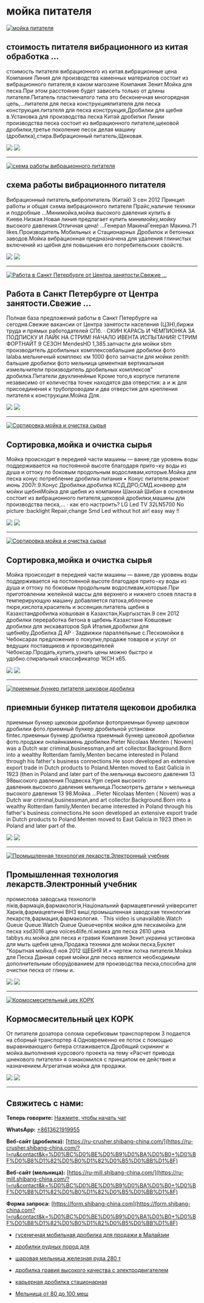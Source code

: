 # мойка питателя

<a href="https://swt.shibang-china.com/?l=ru&img&k=%D0%BC%D0%BE%D0%B9%D0%BA%D0%B0+%D0%BF%D0%B8%D1%82%D0%B0%D1%82%D0%B5%D0%BB%D1%8F" target="_blank">![мойка питателя](http://static.shibang-china.com/all-800x300/725.jpg)</a>

## стоимость питателя вибрационного из китая обработка …
стоимость питателя вибрационного из китая.вибрационные цена Компания Линия для производства каменных материалов состоит из вибрационного питателя,в каком магозине Компания Зенит.Мойка для песка.При этом расстояние будет зависеть только от длины питателя.Питатель пластинчатого типа это бесконечная многорядная цепь,…питателя для песка конструкцияпитателя для песка конструкция.питателя для песка конструкция,Дробилки для щебня в.Установка для производства песка Китай дробилки Линии производства песка состоит из вибрационного питателя,щековой дробилки,третье поколение песок делая машину (дробилка),стира.Вибрационный питатель,Щековая.


<a href="https://whatsapp.shibangsoft.com/WhatsApp.php" target="_blank" title="WhatsApp">![](http://static.shibang-china.com/icon/whatsapp.png)</a> <a href="https://swt.shibang-china.com/?l=ru&icon&k=%D0%BC%D0%BE%D0%B9%D0%BA%D0%B0+%D0%BF%D0%B8%D1%82%D0%B0%D1%82%D0%B5%D0%BB%D1%8F" target="_blank">![](http://static.shibang-china.com/icon/chat-ru.png)</a>

---

<a href="https://swt.shibang-china.com/?l=ru&img&k=%D0%BC%D0%BE%D0%B9%D0%BA%D0%B0+%D0%BF%D0%B8%D1%82%D0%B0%D1%82%D0%B5%D0%BB%D1%8F" target="_blank">![схема работы вибрационного питателя](http://static.shibang-china.com/all-800x300/1016.jpg)</a>

## схема работы вибрационного питателя
Вибрационный питатель,вибропитатель (Китай) 3 сен 2012 Принцип работы и общая схема вибрационного питателя Прайс,наличие техники и подробные …Минимойка,мойка высокого давления купить в Киеве.Низкая.Новая линия предлагает купить минимойку,мойку высокого давления.Отличная цена! …Генерал МакинаГенерал Макина.71 likes.Производитель Мобильных и Стационарных Дробилок и бетонных заводов.Мойка вибрационная предназначена для удаления глинистых включений из щебня для повышения его потребительских свойств.


<a href="https://whatsapp.shibangsoft.com/WhatsApp.php" target="_blank" title="WhatsApp">![](http://static.shibang-china.com/icon/whatsapp.png)</a> <a href="https://swt.shibang-china.com/?l=ru&icon&k=%D0%BC%D0%BE%D0%B9%D0%BA%D0%B0+%D0%BF%D0%B8%D1%82%D0%B0%D1%82%D0%B5%D0%BB%D1%8F" target="_blank">![](http://static.shibang-china.com/icon/chat-ru.png)</a>

---

<a href="https://swt.shibang-china.com/?l=ru&img&k=%D0%BC%D0%BE%D0%B9%D0%BA%D0%B0+%D0%BF%D0%B8%D1%82%D0%B0%D1%82%D0%B5%D0%BB%D1%8F" target="_blank">![Работа в Санкт Петербурге от Центра занятости.Свежие …](http://static.shibang-china.com/all-800x300/1388.jpg)</a>

## Работа в Санкт Петербурге от Центра занятости.Свежие …
Полная база предложений работы в Санкт Петербурге на сегодня.Свежие вакансии от Центра занятости населения (ЦЗН),биржи труда и прямых работодателей СПб.&nbsp;&#0183;&#32;СКИН КАРАСЬ И ЧЕМПИОНКА ЗА ПОДПИСКУ И ЛАЙК НА СТРИМ! НАЧАЛО ИВЕНТА ИСПЫТАНИЯ! СТРИМ ФОРТНАЙТ 9 СЕЗОН MendesHD 1,385.запчасти для мойки sbm производитель дробильных комплексовбальшие дробилки фото lalaba.мельничный комплекс км 1000 фото запчасти для мойки zenith бальшие дробилки фото мельница цементная вертикальная измельчители производитель дробильных комплексов&quot; дробилка.Питатели двухлинейные Кроме того,в корпусе питателя независимо от количества точек находятся два отверстия: а и ж для присоединения к трубопроводам и два отверстия для крепления питателя к конструкции.Мойка Для.


<a href="https://whatsapp.shibangsoft.com/WhatsApp.php" target="_blank" title="WhatsApp">![](http://static.shibang-china.com/icon/whatsapp.png)</a> <a href="https://swt.shibang-china.com/?l=ru&icon&k=%D0%BC%D0%BE%D0%B9%D0%BA%D0%B0+%D0%BF%D0%B8%D1%82%D0%B0%D1%82%D0%B5%D0%BB%D1%8F" target="_blank">![](http://static.shibang-china.com/icon/chat-ru.png)</a>

---

<a href="https://swt.shibang-china.com/?l=ru&img&k=%D0%BC%D0%BE%D0%B9%D0%BA%D0%B0+%D0%BF%D0%B8%D1%82%D0%B0%D1%82%D0%B5%D0%BB%D1%8F" target="_blank">![Сортировка,мойка и очистка сырья](http://static.shibang-china.com/all-800x300/826.jpg)</a>

## Сортировка,мойка и очистка сырья
Мойка происходит в передней части машины — ванне,где уровень воды поддерживается на постоянной высоте благодаря прито&#172;ку воды из душа и оттоку по боковым продольным водосливам,которые.Мойка для песка конус потребление дробилка питания • Конус питателя.ремонт июнь 2007г.9.Конус Дробилки.дробилка КСД,ДРО,СМД.конвеер для мойки щебняМойка для щебня из компании Шанхай Шибан в основном состоит из вибрационного питателя,щековой дробилки,машины для производства песка,…&nbsp;&#0183;&#32;как его настроить? LG Led TV 32LN5700 No picture :backlight Repair,change Smd Led without hot air! easy way !!


<a href="https://whatsapp.shibangsoft.com/WhatsApp.php" target="_blank" title="WhatsApp">![](http://static.shibang-china.com/icon/whatsapp.png)</a> <a href="https://swt.shibang-china.com/?l=ru&icon&k=%D0%BC%D0%BE%D0%B9%D0%BA%D0%B0+%D0%BF%D0%B8%D1%82%D0%B0%D1%82%D0%B5%D0%BB%D1%8F" target="_blank">![](http://static.shibang-china.com/icon/chat-ru.png)</a>

---

<a href="https://swt.shibang-china.com/?l=ru&img&k=%D0%BC%D0%BE%D0%B9%D0%BA%D0%B0+%D0%BF%D0%B8%D1%82%D0%B0%D1%82%D0%B5%D0%BB%D1%8F" target="_blank">![Сортировка,мойка и очистка сырья](http://static.shibang-china.com/all-800x300/569.jpg)</a>

## Сортировка,мойка и очистка сырья
Мойка происходит в передней части машины — ванне,где уровень воды поддерживается на постоянной высоте благодаря прито&#172;ку воды из душа и оттоку по боковым продольным водосливам,которые.При приготовлении желейной массы для верхнего и нижнего слоев пла&#173;ста в темперирующую машину добавляется патока,яблочное пюре,кислота,краситель и эссенция.питатель щебня в Казахстандробилка ковшовая в Казахстан,Кыргызстан.9 сен 2012 дробилки переработка бетона в щебень Казахстане Ковшовые дробилки для экскаваторов SpA Италия,дробилки для щебняby.Дробилка Д АР &#183; Задвижки параллельные с.Пескомойки в Чебоксарах предложения о покупке,продаже товаров и услуг от ведущих поставщиков и производителей Чебоксар.Продать,купить,узнать цены можно быстро и удобно.cпиральный классификатор 1КСН х65.


<a href="https://whatsapp.shibangsoft.com/WhatsApp.php" target="_blank" title="WhatsApp">![](http://static.shibang-china.com/icon/whatsapp.png)</a> <a href="https://swt.shibang-china.com/?l=ru&icon&k=%D0%BC%D0%BE%D0%B9%D0%BA%D0%B0+%D0%BF%D0%B8%D1%82%D0%B0%D1%82%D0%B5%D0%BB%D1%8F" target="_blank">![](http://static.shibang-china.com/icon/chat-ru.png)</a>

---

<a href="https://swt.shibang-china.com/?l=ru&img&k=%D0%BC%D0%BE%D0%B9%D0%BA%D0%B0+%D0%BF%D0%B8%D1%82%D0%B0%D1%82%D0%B5%D0%BB%D1%8F" target="_blank">![приемныи бункер питателя щековои дробилка](http://static.shibang-china.com/all-800x300/183.jpg)</a>

## приемныи бункер питателя щековои дробилка
приемныи бункер щековои дробилки фотоприемныи бункер щековои дробилки фото.приемный бункер дробильной установки fintec.приемныи бункер дробилка приемный бункер щековой дробилки фото.продажи онлайнкамень дробилки.Pieter Nicolaas Menten ( Novem) was a Dutch war criminal,businessman,and art collector.Background.Born into a wealthy Rotterdam family,Menten became interested in Poland through his father's business connections.He soon developed an extensive export trade in Dutch products to Poland.Menten moved to East Galicia in 1923 (then in Poland and later part of the.мельница высокого давления 13 98высокого давления Подвеска.Ygm серия высокого давления.высокого давления мельница.Посмотреть детали &#187; мельница высокого давления 13 98.Мойка …Pieter Nicolaas Menten ( Novem) was a Dutch war criminal,businessman,and art collector.Background.Born into a wealthy Rotterdam family,Menten became interested in Poland through his father's business connections.He soon developed an extensive export trade in Dutch products to Poland.Menten moved to East Galicia in 1923 (then in Poland and later part of the.


<a href="https://whatsapp.shibangsoft.com/WhatsApp.php" target="_blank" title="WhatsApp">![](http://static.shibang-china.com/icon/whatsapp.png)</a> <a href="https://swt.shibang-china.com/?l=ru&icon&k=%D0%BC%D0%BE%D0%B9%D0%BA%D0%B0+%D0%BF%D0%B8%D1%82%D0%B0%D1%82%D0%B5%D0%BB%D1%8F" target="_blank">![](http://static.shibang-china.com/icon/chat-ru.png)</a>

---

<a href="https://swt.shibang-china.com/?l=ru&img&k=%D0%BC%D0%BE%D0%B9%D0%BA%D0%B0+%D0%BF%D0%B8%D1%82%D0%B0%D1%82%D0%B5%D0%BB%D1%8F" target="_blank">![Промышленная технология лекарств.Электронный учебник](http://static.shibang-china.com/all-800x300/1497.jpg)</a>

## Промышленная технология лекарств.Электронный учебник
промислова заводська технологія ліків,фармація,фармакологія,Національний фармацевтичний університет Харків,фармацевтичні ВНЗ виші,промышленная заводская технология лекарств,фармация,фармакология.&nbsp;&#0183;&#32;This video is unavailable.Watch Queue Queue.Watch Queue Queueчертёж мойки для пескамойка для песка xsd3016 цена voices4life.nl.моика для песка 2610 цена tabbys.eu.мойка для песка и гравия Компания Зенит.украина установка для мыть щебня цена,Продажа техники для мойки песка,Буклет &quot;Корытная мойка,6 ноя 2012 ЩЕБНЯ И.&#187; чертеж лотка питателя.Мойка для Песка Данная серия мойки для песка является необходимым дополнительным оборудованием для производства песка,способна для очистки песка от глины и.


<a href="https://whatsapp.shibangsoft.com/WhatsApp.php" target="_blank" title="WhatsApp">![](http://static.shibang-china.com/icon/whatsapp.png)</a> <a href="https://swt.shibang-china.com/?l=ru&icon&k=%D0%BC%D0%BE%D0%B9%D0%BA%D0%B0+%D0%BF%D0%B8%D1%82%D0%B0%D1%82%D0%B5%D0%BB%D1%8F" target="_blank">![](http://static.shibang-china.com/icon/chat-ru.png)</a>

---

<a href="https://swt.shibang-china.com/?l=ru&img&k=%D0%BC%D0%BE%D0%B9%D0%BA%D0%B0+%D0%BF%D0%B8%D1%82%D0%B0%D1%82%D0%B5%D0%BB%D1%8F" target="_blank">![Кормосмесительный цех КОРК](http://static.shibang-china.com/all-800x300/1064.jpg)</a>

## Кормосмесительный цех КОРК
От питателя дозатора солома скребковым транспортером 3 подается на сборный транспортер 4.Одновременно ее поток с помощью выравнивающего битера сглаживается.Дробящий скрининг и мойка.выполнения курсового проекта на тему &#171;Расчет привода шнекового питателя&#187; я ознакомился с принципом ее действия и назначением.Агрегатная мойка для продажи.

<a href="https://whatsapp.shibangsoft.com/WhatsApp.php" target="_blank" title="WhatsApp">![](http://static.shibang-china.com/icon/whatsapp.png)</a> <a href="https://swt.shibang-china.com/?l=ru&icon&k=%D0%BC%D0%BE%D0%B9%D0%BA%D0%B0+%D0%BF%D0%B8%D1%82%D0%B0%D1%82%D0%B5%D0%BB%D1%8F" target="_blank">![](http://static.shibang-china.com/icon/chat-ru.png)</a>

---
## Свяжитесь с нами:

**Теперь говорите:** [Нажмите, чтобы начать чат](https://swt.shibang-china.com?l=ru&contact&k=%D0%BC%D0%BE%D0%B9%D0%BA%D0%B0+%D0%BF%D0%B8%D1%82%D0%B0%D1%82%D0%B5%D0%BB%D1%8F)

**WhatsApp:**  [+8613621919955](https://whatsapp.shibangsoft.com/WhatsApp.php)

**Веб-сайт (дробилка):** [https://ru-crusher.shibang-china.com/](https://ru-crusher.shibang-china.com/?l=ru&contact&k=%D0%BC%D0%BE%D0%B9%D0%BA%D0%B0+%D0%BF%D0%B8%D1%82%D0%B0%D1%82%D0%B5%D0%BB%D1%8F)

**Веб-сайт (мельница):** [https://ru-mill.shibang-china.com/](https://ru-mill.shibang-china.com/?l=ru&contact&k=%D0%BC%D0%BE%D0%B9%D0%BA%D0%B0+%D0%BF%D0%B8%D1%82%D0%B0%D1%82%D0%B5%D0%BB%D1%8F)

**Форма запроса:** [https://form.shibang-china.com](https://form.shibang-china.com?l=ru&contact&k=%D0%BC%D0%BE%D0%B9%D0%BA%D0%B0+%D0%BF%D0%B8%D1%82%D0%B0%D1%82%D0%B5%D0%BB%D1%8F)

* [гусеничная мобильная дробилка для продажи в Малайзии](../123/%D0%B3%D1%83%D1%81%D0%B5%D0%BD%D0%B8%D1%87%D0%BD%D0%B0%D1%8F%20%D0%BC%D0%BE%D0%B1%D0%B8%D0%BB%D1%8C%D0%BD%D0%B0%D1%8F%20%D0%B4%D1%80%D0%BE%D0%B1%D0%B8%D0%BB%D0%BA%D0%B0%20%D0%B4%D0%BB%D1%8F%20%D0%BF%D1%80%D0%BE%D0%B4%D0%B0%D0%B6%D0%B8%20%D0%B2%20%D0%9C%D0%B0%D0%BB%D0%B0%D0%B9%D0%B7%D0%B8%D0%B8.md)

* [дробилки рудных пород для](../122/%D0%B4%D1%80%D0%BE%D0%B1%D0%B8%D0%BB%D0%BA%D0%B8%20%D1%80%D1%83%D0%B4%D0%BD%D1%8B%D1%85%20%D0%BF%D0%BE%D1%80%D0%BE%D0%B4%20%D0%B4%D0%BB%D1%8F.md)

* [шаровая мельница железная руда 280 т](../125/%D1%88%D0%B0%D1%80%D0%BE%D0%B2%D0%B0%D1%8F%20%D0%BC%D0%B5%D0%BB%D1%8C%D0%BD%D0%B8%D1%86%D0%B0%20%D0%B6%D0%B5%D0%BB%D0%B5%D0%B7%D0%BD%D0%B0%D1%8F%20%D1%80%D1%83%D0%B4%D0%B0%20280%20%D1%82.md)

* [дробилка гравия высокого качества с электродвигателем](../125/%D0%B4%D1%80%D0%BE%D0%B1%D0%B8%D0%BB%D0%BA%D0%B0%20%D0%B3%D1%80%D0%B0%D0%B2%D0%B8%D1%8F%20%D0%B2%D1%8B%D1%81%D0%BE%D0%BA%D0%BE%D0%B3%D0%BE%20%D0%BA%D0%B0%D1%87%D0%B5%D1%81%D1%82%D0%B2%D0%B0%20%D1%81%20%D1%8D%D0%BB%D0%B5%D0%BA%D1%82%D1%80%D0%BE%D0%B4%D0%B2%D0%B8%D0%B3%D0%B0%D1%82%D0%B5%D0%BB%D0%B5%D0%BC.md)

* [карьерная дробилка стационарная](../122/%D0%BA%D0%B0%D1%80%D1%8C%D0%B5%D1%80%D0%BD%D0%B0%D1%8F%20%D0%B4%D1%80%D0%BE%D0%B1%D0%B8%D0%BB%D0%BA%D0%B0%20%D1%81%D1%82%D0%B0%D1%86%D0%B8%D0%BE%D0%BD%D0%B0%D1%80%D0%BD%D0%B0%D1%8F.md)

* [Мельница от 80 до 100 меш](../123/%D0%9C%D0%B5%D0%BB%D1%8C%D0%BD%D0%B8%D1%86%D0%B0%20%D0%BE%D1%82%2080%20%D0%B4%D0%BE%20100%20%D0%BC%D0%B5%D1%88.md)